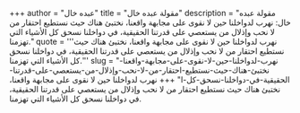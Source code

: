 +++
author = "عبده خال"
title = "مقولة عبده خال"
description = "مقولة عبده خال: نهرب لدواخلنا حين لا نقوى على مجابهة واقعنا، نختبئ هناك حيث نستطيع احتقار من لا نحب وإذلال من يستعصي على قدرتنا الحقيقية، في دواخلنا نسحق كل الأشياء التي تهزمنا."
quote = '''نهرب لدواخلنا حين لا نقوى على مجابهة واقعنا، نختبئ هناك حيث نستطيع احتقار من لا نحب وإذلال من يستعصي على قدرتنا الحقيقية، في دواخلنا نسحق كل الأشياء التي تهزمنا.'''
slug = "نهرب-لدواخلنا-حين-لا-نقوى-على-مجابهة-واقعنا-نختبئ-هناك-حيث-نستطيع-احتقار-من-لا-نحب-وإذلال-من-يستعصي-على-قدرتنا-الحقيقية-في-دواخلنا-نسحق-كل-ا"
+++
نهرب لدواخلنا حين لا نقوى على مجابهة واقعنا، نختبئ هناك حيث نستطيع احتقار من لا نحب وإذلال من يستعصي على قدرتنا الحقيقية، في دواخلنا نسحق كل الأشياء التي تهزمنا.
